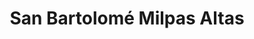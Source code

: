 ---
title: San Bartolomé Milpas Altas
url: /san-bartolome-milpas-altas/
latitude: 14.614
longitude: -90.681
---